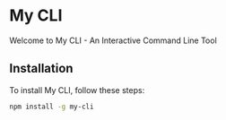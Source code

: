 # My CLI

Welcome to My CLI - An Interactive Command Line Tool

## Installation

To install My CLI, follow these steps:

```bash
npm install -g my-cli
